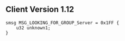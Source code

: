 ## Client Version 1.12

```rust,ignore
smsg MSG_LOOKING_FOR_GROUP_Server = 0x1FF {
    u32 unknown1;    
}

```
